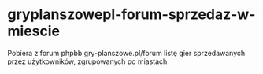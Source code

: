 # gryplanszowepl-forum-sprzedaz-w-miescie
Pobiera z forum phpbb gry-planszowe.pl/forum listę gier sprzedawanych przez użytkowników, zgrupowanych po miastach
